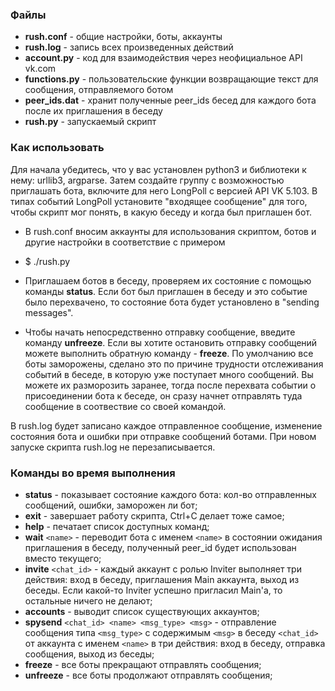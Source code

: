 ### Файлы
  - **rush.conf** - общие настройки, боты, аккаунты
  - **rush.log** - запись всех произведенных действий
  - **account.py** - код для взаимодействия через неофициальное API vk.com
  - **functions.py** - пользовательские функции возвращающие текст для сообщения, отправляемого ботом
  - **peer_ids.dat** - хранит полученные peer_ids бесед для каждого бота после их приглашения в беседу
  - **rush.py** - запускаемый скрипт

### Как использовать
Для начала убедитесь, что у вас установлен python3 и библиотеки к нему: urllib3, argparse.
Затем создайте группу с возможностью приглашать бота, включите для него LongPoll с версией API VK 5.103.
В типах событий LongPoll установите "входящее сообщение" для того, чтобы скрипт мог понять, в какую беседу и когда был приглашен бот.

  - В rush.conf вносим аккаунты для использования скриптом, ботов и другие настройки в соответствие с примером
  
  - $ ./rush.py
  
  - Приглашаем ботов в беседу, проверяем их состояние с помощью команды **status**. Если бот был приглашен в беседу и это событие было перехвачено, то состояние бота будет установлено в "sending messages".
  
  - Чтобы начать непосредственно отправку сообщение, введите команду **unfreeze**. Если вы хотите остановить отправку сообщений можете выполнить обратную команду - **freeze**. По умолчанию все боты заморожены, сделано это по причине трудности отслеживания событий в беседе, в которую уже поступает много сообщений. Вы можете их разморозить заранее, тогда после перехвата событии о присоединении бота к беседе, он сразу начнет отправлять туда сообщение в соотвествие со своей командой. 
  
В rush.log будет записано каждое отправленное сообщение, изменение состояния бота и ошибки при отправке сообщений ботами.
При новом запуске скрипта rush.log не перезаписывается.

### Команды во время выполнения
  - **status** - показывает состояние каждого бота: кол-во отправленных сообщений, ошибки, заморожен ли бот;
  - **exit** - завершает работу скрипта, Ctrl+C делает тоже самое;
  - **help** - печатает список доступных команд;
  - **wait** ```<name>``` - переводит бота с именем ```<name>``` в состоянии ожидания приглашения в беседу, полученный peer_id будет использован вместо текущего;
  - **invite** ```<chat_id>``` - каждый аккаунт с ролью Inviter выполняет три действия: вход в беседу, приглашения Main аккаунта, выход из беседы. Если какой-то Inviter успешно пригласил Main'а, то остальные ничего не делают;
  - **accounts** - выводит список существующих аккаунтов;
  - **spysend** ```<chat_id> <name> <msg_type> <msg>``` - отправление сообщения типа ```<msg_type>``` с содержимым ```<msg>``` в беседу ```<chat_id>``` от аккаунта с именем ```<name>``` в три действия: вход в беседу, отправка сообщения, выход из беседы;
  - **freeze** - все боты прекращают отправлять сообщения;
  - **unfreeze** - все боты продолжают отправлять сообщения;
